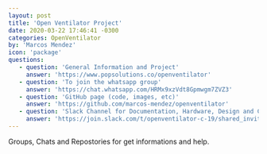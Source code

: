 ```yaml
---
layout: post
title: 'Open Ventilator Project'
date: 2020-03-22 17:46:41 -0300
categories: OpenVentilator
by: 'Marcos Mendez'
icon: 'package'
questions:
   - question: 'General Information and Project'
     answer: 'https://www.popsolutions.co/openventilator'
   - question: 'To join the whatsapp group'
     answer: 'https://chat.whatsapp.com/HRMx9xzVdt8Gpmwgm7ZVZ3'
   - question: 'GitHub page (code, images, etc)'
     answer: 'https://github.com/marcos-mendez/openventilator'
   - question: 'Slack Channel for Documentation, Hardware, Design and Code discussions'
     answer: 'https://join.slack.com/t/openventilator-c-19/shared_invite/zt-cymrzj50-KcwgV5tBAX4WqlmfE43QEg'
---
```


Groups, Chats and Repostories for get informations and help.

<!--more-->
